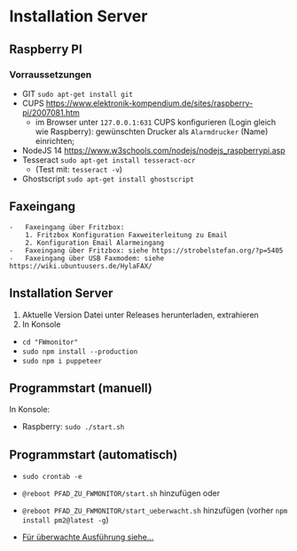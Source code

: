 # Installation Server

## Raspberry PI

### Vorraussetzungen

-   GIT `sudo apt-get install git`
-   CUPS https://www.elektronik-kompendium.de/sites/raspberry-pi/2007081.htm
    -   im Browser unter `127.0.0.1:631` CUPS konfigurieren (Login gleich wie Raspberry):
        gewünschten Drucker als `Alarmdrucker` (Name) einrichten;
-   NodeJS 14 https://www.w3schools.com/nodejs/nodejs_raspberrypi.asp
-   Tesseract `sudo apt-get install tesseract-ocr`
    -   (Test mit: `tesseract -v`)
-   Ghostscript `sudo apt-get install ghostscript`

## Faxeingang

    -   Faxeingang über Fritzbox:
        1. Fritzbox Konfiguration Faxweiterleitung zu Email
        2. Konfiguration Email Alarmeingang
    -   Faxeingang über Fritzbox: siehe https://strobelstefan.org/?p=5405
    -   Faxeingang über USB Faxmodem: siehe https://wiki.ubuntuusers.de/HylaFAX/

## Installation Server

1. Aktuelle Version Datei unter Releases herunterladen, extrahieren
2. In Konsole

-   `cd "FWmonitor"`
-   `sudo npm install --production`
-   `sudo npm i puppeteer`

## Programmstart (manuell)

In Konsole:

-   Raspberry: `sudo ./start.sh`

## Programmstart (automatisch)

-   `sudo crontab -e`
-   `@reboot PFAD_ZU_FWMONITOR/start.sh` hinzufügen oder
-   `@reboot PFAD_ZU_FWMONITOR/start_ueberwacht.sh` hinzufügen (vorher `npm install pm2@latest -g`)

-   [Für überwachte Ausführung siehe...](Ueberwachung.md)
